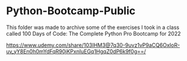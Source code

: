 # Python-Bootcamp-Public
This folder was made to archive some of the exercises I took in a class called 
100 Days of Code: The Complete Python Pro Bootcamp for 2022

https://www.udemy.com/share/103IHM3@7q30-9uvz1vP9aCQ6OxIoR-uv_yY8En0h0mYdFqR90jKPxnIuEGq1HgqZ0dP6k9f0g==/
